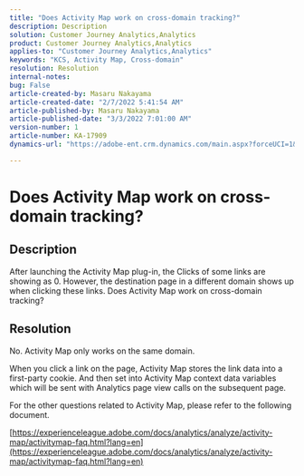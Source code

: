 ```yaml
---
title: "Does Activity Map work on cross-domain tracking?"
description: Description
solution: Customer Journey Analytics,Analytics
product: Customer Journey Analytics,Analytics
applies-to: "Customer Journey Analytics,Analytics"
keywords: "KCS, Activity Map, Cross-domain"
resolution: Resolution
internal-notes: 
bug: False
article-created-by: Masaru Nakayama
article-created-date: "2/7/2022 5:41:54 AM"
article-published-by: Masaru Nakayama
article-published-date: "3/3/2022 7:01:00 AM"
version-number: 1
article-number: KA-17909
dynamics-url: "https://adobe-ent.crm.dynamics.com/main.aspx?forceUCI=1&pagetype=entityrecord&etn=knowledgearticle&id=a7d676a3-d887-ec11-93b0-002248083412"

---
```

# Does Activity Map work on cross-domain tracking?

## Description

After launching the Activity Map plug-in, the Clicks of some links are showing as 0. However, the destination page in a different domain shows up when clicking these links. Does Activity Map work on cross-domain tracking?

## Resolution


No. Activity Map only works on the same domain.

When you click a link on the page, Activity Map stores the link data into a first-party cookie. And then set into Activity Map context data variables which will be sent with Analytics page view calls on the subsequent page.

For the other questions related to Activity Map, please refer to the following document.

[https://experienceleague.adobe.com/docs/analytics/analyze/activity-map/activitymap-faq.html?lang=en](https://experienceleague.adobe.com/docs/analytics/analyze/activity-map/activitymap-faq.html?lang=en)


